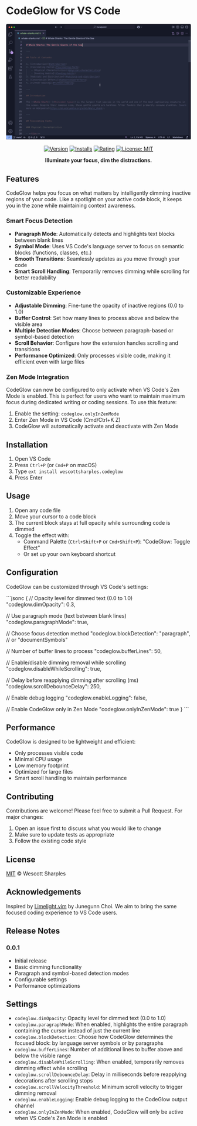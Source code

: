 # CodeGlow for VS Code

<div align="center">

[![CodeGlow Demo](screen.gif)](https://marketplace.visualstudio.com/items?itemName=wescottsharples.codeglow)

[![Version](https://img.shields.io/visual-studio-marketplace/v/wescottsharples.codeglow)](https://marketplace.visualstudio.com/items?itemName=wescottsharples.codeglow)
[![Installs](https://img.shields.io/visual-studio-marketplace/i/wescottsharples.codeglow)](https://marketplace.visualstudio.com/items?itemName=wescottsharples.codeglow)
[![Rating](https://img.shields.io/visual-studio-marketplace/r/wescottsharples.codeglow)](https://marketplace.visualstudio.com/items?itemName=wescottsharples.codeglow)
[![License: MIT](https://img.shields.io/badge/License-MIT-yellow.svg)](https://opensource.org/licenses/MIT)

**Illuminate your focus, dim the distractions.**

</div>

## Features

CodeGlow helps you focus on what matters by intelligently dimming inactive regions of your code. Like a spotlight on your active code block, it keeps you in the zone while maintaining context awareness.

### Smart Focus Detection

- **Paragraph Mode**: Automatically detects and highlights text blocks between blank lines
- **Symbol Mode**: Uses VS Code's language server to focus on semantic blocks (functions, classes, etc.)
- **Smooth Transitions**: Seamlessly updates as you move through your code
- **Smart Scroll Handling**: Temporarily removes dimming while scrolling for better readability

### Customizable Experience

- **Adjustable Dimming**: Fine-tune the opacity of inactive regions (0.0 to 1.0)
- **Buffer Control**: Set how many lines to process above and below the visible area
- **Multiple Detection Modes**: Choose between paragraph-based or symbol-based detection
- **Scroll Behavior**: Configure how the extension handles scrolling and transitions
- **Performance Optimized**: Only processes visible code, making it efficient even with large files

### Zen Mode Integration
CodeGlow can now be configured to only activate when VS Code's Zen Mode is enabled. This is perfect for users who want to maintain maximum focus during dedicated writing or coding sessions. To use this feature:

1. Enable the setting: `codeglow.onlyInZenMode`
2. Enter Zen Mode in VS Code (Cmd/Ctrl+K Z)
3. CodeGlow will automatically activate and deactivate with Zen Mode

## Installation

1. Open VS Code
2. Press `Ctrl+P` (or `Cmd+P` on macOS)
3. Type `ext install wescottsharples.codeglow`
4. Press Enter

## Usage

1. Open any code file
2. Move your cursor to a code block
3. The current block stays at full opacity while surrounding code is dimmed
4. Toggle the effect with:
   - Command Palette (`Ctrl+Shift+P` or `Cmd+Shift+P`): "CodeGlow: Toggle Effect"
   - Or set up your own keyboard shortcut

## Configuration

CodeGlow can be customized through VS Code's settings:

\`\`\`jsonc
{
  // Opacity level for dimmed text (0.0 to 1.0)
  "codeglow.dimOpacity": 0.3,

  // Use paragraph mode (text between blank lines)
  "codeglow.paragraphMode": true,

  // Choose focus detection method
  "codeglow.blockDetection": "paragraph", // or "documentSymbols"

  // Number of buffer lines to process
  "codeglow.bufferLines": 50,

  // Enable/disable dimming removal while scrolling
  "codeglow.disableWhileScrolling": true,

  // Delay before reapplying dimming after scrolling (ms)
  "codeglow.scrollDebounceDelay": 250,

  // Enable debug logging
  "codeglow.enableLogging": false,

  // Enable CodeGlow only in Zen Mode
  "codeglow.onlyInZenMode": true
}
\`\`\`

## Performance

CodeGlow is designed to be lightweight and efficient:
- Only processes visible code
- Minimal CPU usage
- Low memory footprint
- Optimized for large files
- Smart scroll handling to maintain performance

## Contributing

Contributions are welcome! Please feel free to submit a Pull Request. For major changes:
1. Open an issue first to discuss what you would like to change
2. Make sure to update tests as appropriate
3. Follow the existing code style

## License

[MIT](LICENSE) © Wescott Sharples

## Acknowledgements

Inspired by [Limelight.vim](https://github.com/junegunn/limelight.vim) by Junegunn Choi. We aim to bring the same focused coding experience to VS Code users.

## Release Notes

### 0.0.1

- Initial release
- Basic dimming functionality
- Paragraph and symbol-based detection modes
- Configurable settings
- Performance optimizations

## Settings

* `codeglow.dimOpacity`: Opacity level for dimmed text (0.0 to 1.0)
* `codeglow.paragraphMode`: When enabled, highlights the entire paragraph containing the cursor instead of just the current line
* `codeglow.blockDetection`: Choose how CodeGlow determines the focused block: by language server symbols or by paragraphs
* `codeglow.bufferLines`: Number of additional lines to buffer above and below the visible range
* `codeglow.disableWhileScrolling`: When enabled, temporarily removes dimming effect while scrolling
* `codeglow.scrollDebounceDelay`: Delay in milliseconds before reapplying decorations after scrolling stops
* `codeglow.scrollVelocityThreshold`: Minimum scroll velocity to trigger dimming removal
* `codeglow.enableLogging`: Enable debug logging to the CodeGlow output channel
* `codeglow.onlyInZenMode`: When enabled, CodeGlow will only be active when VS Code's Zen Mode is enabled
